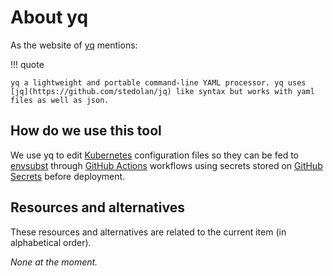 # About yq

As the website of [yq](https://mikefarah.gitbook.io/yq) mentions:

!!! quote

    yq a lightweight and portable command-line YAML processor. yq uses [jq](https://github.com/stedolan/jq) like syntax but works with yaml files as well as json.

## How do we use this tool

We use yq to edit [Kubernetes](./about-kubernetes.md) configuration files so they can be fed to [envsubst](./about-envsubst.md) through [GitHub Actions](./about-github-actions.md) workflows using secrets stored on [GitHub Secrets](./about-github-secrets.md) before deployment.

## Resources and alternatives

These resources and alternatives are related to the current item (in alphabetical order).

_None at the moment._
